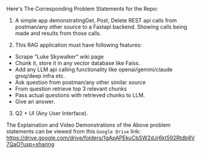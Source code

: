 Here's The Corresponding Problem Statements for the Repo:

1. A simple app demonstratingGet, Post, Delete REST api calls from postman/any other source to a Fastapi backend. Showing calls being made and results from those calls.

2. This RAG application must have following features:

- Scrape “Luke Skywalker” wiki page
- Chunk it, store it in any vector database like Faiss.
- Add any LLM api calling functionality like openai/gemini/claude groq/deep infra etc.
- Ask question from postman/any other similar source
- From question retrieve top 3 relevant chunks
- Pass actual questions with retrieved chunks to LLM.
- Give an answer.

3. Q2 + UI (Any User Interface).


The Explaination and Video Demonstrations of the Above problem statements can be viewed from this `Google Drive` link:
https://drive.google.com/drive/folders/1gApAPEkuCbSW2dJr6kt592Rtdb8V7QaO?usp=sharing
